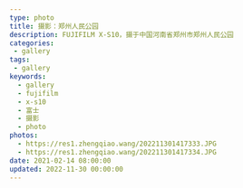 ```yaml
---
type: photo
title: 摄影：郑州人民公园
description: FUJIFILM X-S10，摄于中国河南省郑州市郑州人民公园
categories:
 - gallery
tags:
 - gallery
keywords:
  - gallery
  - fujifilm
  - x-s10
  - 富士
  - 摄影
  - photo
photos:
  - https://res1.zhengqiao.wang/202211301417333.JPG
  - https://res1.zhengqiao.wang/202211301417334.JPG
date: 2021-02-14 08:00:00
updated: 2022-11-30 00:00:00
---
```

